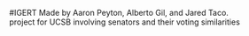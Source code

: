 #IGERT
Made by Aaron Peyton, Alberto Gil, and Jared Taco. <br />
project for UCSB involving senators and their voting similarities
